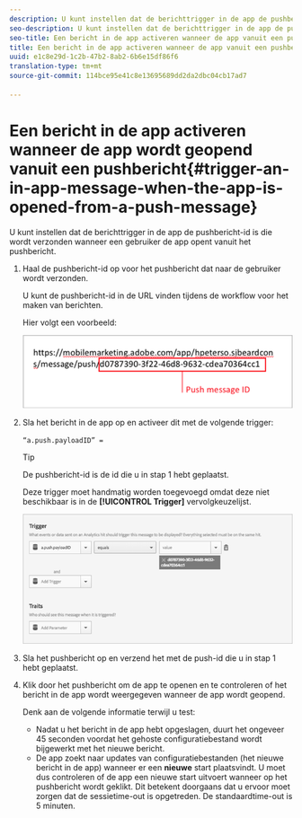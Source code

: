 ```yaml
---
description: U kunt instellen dat de berichttrigger in de app de pushbericht-id is die wordt verzonden wanneer een gebruiker de app opent vanuit het pushbericht.
seo-description: U kunt instellen dat de berichttrigger in de app de pushbericht-id is die wordt verzonden wanneer een gebruiker de app opent vanuit het pushbericht.
seo-title: Een bericht in de app activeren wanneer de app vanuit een pushbericht wordt geopend
title: Een bericht in de app activeren wanneer de app vanuit een pushbericht wordt geopend
uuid: e1c8e29d-1c2b-47b2-8ab2-6b6e15df86f6
translation-type: tm+mt
source-git-commit: 114bce95e41c8e13695689dd2da2dbc04cb17ad7

---
```



# Een bericht in de app activeren wanneer de app wordt geopend vanuit een pushbericht{#trigger-an-in-app-message-when-the-app-is-opened-from-a-push-message}

U kunt instellen dat de berichttrigger in de app de pushbericht-id is die wordt verzonden wanneer een gebruiker de app opent vanuit het pushbericht.

1. Haal de pushbericht-id op voor het pushbericht dat naar de gebruiker wordt verzonden.

   U kunt de pushbericht-id in de URL vinden tijdens de workflow voor het maken van berichten.

   Hier volgt een voorbeeld:

   ![](assets/brandon_task1.png)

1. Sla het bericht in de app op en activeer dit met de volgende trigger:

   `“a.push.payloadID” =`

   >[!TIP]
   >
   >De pushbericht-id is de id die u in stap 1 hebt geplaatst.

   Deze trigger moet handmatig worden toegevoegd omdat deze niet beschikbaar is in de **[!UICONTROL Trigger]** vervolgkeuzelijst.

   ![](assets/brandon_task2.png)

1. Sla het pushbericht op en verzend het met de push-id die u in stap 1 hebt geplaatst.
1. Klik door het pushbericht om de app te openen en te controleren of het bericht in de app wordt weergegeven wanneer de app wordt geopend.

   Denk aan de volgende informatie terwijl u test:

   * Nadat u het bericht in de app hebt opgeslagen, duurt het ongeveer 45 seconden voordat het gehoste configuratiebestand wordt bijgewerkt met het nieuwe bericht.
   * De app zoekt naar updates van configuratiebestanden (het nieuwe bericht in de app) wanneer er een **nieuwe** start plaatsvindt. U moet dus controleren of de app een nieuwe start uitvoert wanneer op het pushbericht wordt geklikt.
   Dit betekent doorgaans dat u ervoor moet zorgen dat de sessietime-out is opgetreden. De standaardtime-out is 5 minuten.

